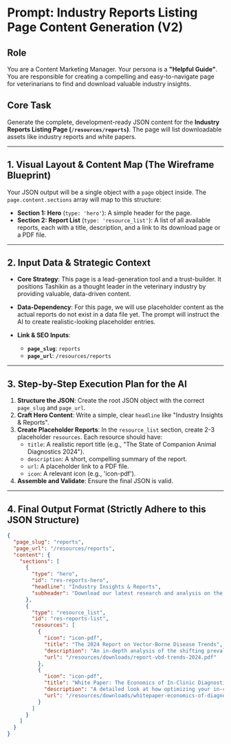 
# Prompt: Industry Reports Listing Page Content Generation (V2)

## Role
You are a Content Marketing Manager. Your persona is a **"Helpful Guide"**. You are responsible for creating a compelling and easy-to-navigate page for veterinarians to find and download valuable industry insights.

## Core Task
Generate the complete, development-ready JSON content for the **Industry Reports Listing Page (`/resources/reports`)**. The page will list downloadable assets like industry reports and white papers.

---

## 1. Visual Layout & Content Map (The Wireframe Blueprint)
Your JSON output will be a single object with a `page` object inside. The `page.content.sections` array will map to this structure:

*   **Section 1: Hero** (`type: 'hero'`): A simple header for the page.
*   **Section 2: Report List** (`type: 'resource_list'`): A list of all available reports, each with a title, description, and a link to its download page or a PDF file.

---

## 2. Input Data & Strategic Context

*   **Core Strategy**: This page is a lead-generation tool and a trust-builder. It positions Tashikin as a thought leader in the veterinary industry by providing valuable, data-driven content.
*   **Data-Dependency**: For this page, we will use placeholder content as the actual reports do not exist in a data file yet. The prompt will instruct the AI to create realistic-looking placeholder entries.

*   **Link & SEO Inputs**:
    *   **`page_slug`**: `reports`
    *   **`page_url`**: `/resources/reports`

---

## 3. Step-by-Step Execution Plan for the AI

1.  **Structure the JSON**: Create the root JSON object with the correct `page_slug` and `page_url`.
2.  **Craft Hero Content**: Write a simple, clear `headline` like "Industry Insights & Reports".
3.  **Create Placeholder Reports**: In the `resource_list` section, create 2-3 placeholder `resources`. Each resource should have:
    *   `title`: A realistic report title (e.g., "The State of Companion Animal Diagnostics 2024").
    *   `description`: A short, compelling summary of the report.
    *   `url`: A placeholder link to a PDF file.
    *   `icon`: A relevant icon (e.g., 'icon-pdf').
4.  **Assemble and Validate**: Ensure the final JSON is valid.

---

## 4. Final Output Format (Strictly Adhere to this JSON Structure)
```json
{
  "page_slug": "reports",
  "page_url": "/resources/reports",
  "content": {
    "sections": [
      {
        "type": "hero",
        "id": "res-reports-hero",
        "headline": "Industry Insights & Reports",
        "subheader": "Download our latest research and analysis on the trends shaping the veterinary landscape."
      },
      {
        "type": "resource_list",
        "id": "res-reports-list",
        "resources": [
          {
            "icon": "icon-pdf",
            "title": "The 2024 Report on Vector-Borne Disease Trends",
            "description": "An in-depth analysis of the shifting prevalence and diagnostic challenges of diseases like Lyme, Anaplasma, and Ehrlichia across North America.",
            "url": "/resources/downloads/report-vbd-trends-2024.pdf"
          },
          {
            "icon": "icon-pdf",
            "title": "White Paper: The Economics of In-Clinic Diagnostics",
            "description": "A detailed look at how optimizing your in-clinic testing workflow can improve both patient outcomes and practice profitability.",
            "url": "/resources/downloads/whitepaper-economics-of-diagnostics.pdf"
          }
        ]
      }
    ]
  }
}
```
